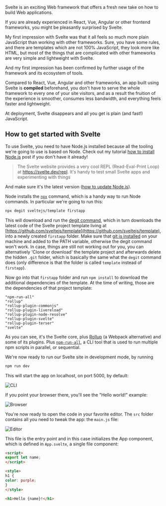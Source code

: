 Svelte is an exciting Web framework that offers a fresh new take on how to build Web applications.

If you are already experienced in React, Vue, Angular or other frontend frameworks, you might be pleasantly surprised by Svelte.

My first impression with Svelte was that it all feels so much more plain JavaScript than working with other frameworks. Sure, you have some rules, and there are templates which are not 100% JavaScript, they look more like HTML, but most of the things that are complicated with other frameworks are very simple and lightweight with Svelte.

And my first impression has been confirmed by further usage of the framework and its ecosystem of tools.

Compared to React, Vue, Angular and other frameworks, an app built using Svelte is **compiled** beforehand, you don't have to serve the whole framework to every one of your site visitors, and as a result the fruition of the experience is smoother, consumes less bandwidth, and everything feels faster and lightweight.

At deployment, Svelte disappears and all you get is plain (and fast!) JavaScript.

## How to get started with Svelte

To use Svelte, you need to have Node.js installed because all the tooling we're going to use is based on Node. Check out my tutorial [how to install Node.js](https://flaviocopes.com/node-installation/) post if you don't have it already!

> The Svelte website provides a very cool REPL (Read-Eval-Print Loop) at <https://svelte.dev/repl>. It's handy to test small Svelte apps and experimenting with things

And make sure it's the latest version ([how to update Node.js](https://flaviocopes.com/how-to-update-node/)).

Node installs the [`npx`](https://flaviocopes.com/npx/) command, which is a handy way to run Node commands. In particular we're going to run this:

```sh
npx degit sveltejs/template firstapp
```

This will download and run the [degit command](https://github.com/Rich-Harris/degit), which in turn downloads the latest code of the Svelte project template living at [https://github.com/sveltejs/template](https://github.com/sveltejs/template), into a newly created `firstapp` folder. Make sure that [git is installed](https://git-scm.com/download) on your machine and added to the PATH variable, otherwise the degit command won't work. In case, things are still not working out for you, you can alternatively 'Clone or download' the template project and afterwards delete the hidden `.git` folder, which is basically the same what the `degit` command does (only difference is that the folder is called `template` instead of `firstapp`).

Now go into that `firstapp` folder and run `npm install` to download the additional dependencies of the template. At the time of writing, those are the dependencies of that project template:

```
"npm-run-all"
"rollup"
"rollup-plugin-commonjs"
"rollup-plugin-livereload"
"rollup-plugin-node-resolve"
"rollup-plugin-svelte"
"rollup-plugin-terser"
"svelte"
```

As you can see, it's the Svelte core, plus [Rollup](https://rollupjs.org/) (a Webpack alternative) and some of its plugins. Plus [`npm-run-all`](https://www.npmjs.com/package/npm-run-all), a CLI tool that is used to run multiple npm scripts in parallel, or sequential.

We're now ready to run our Svelte site in development mode, by running

```sh
npm run dev
```

This will start the app on localhost, on port 5000, by default:

![CLI](Introduction%20to%20Svelte/cli.png)

If you point your browser there, you'll see the "Hello world!" example:

![Browser](Introduction%20to%20Svelte/browser.png)

You're now ready to open the code in your favorite editor. The `src` folder contains all you need to tweak the app: the `main.js` file:

![Editor](Introduction%20to%20Svelte/editor.png)

This file is the entry point and in this case initializes the App component, which is defined in `App.svelte`, a single file component:

```html
<script>
export let name;
</script>

<style>
h1 {
color: purple;
}
</style>

<h1>Hello {name}!</h1>
```
